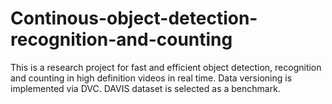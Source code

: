 # Continous-object-detection-recognition-and-counting

This is a research project for fast and efficient object detection, recognition and counting in high definition videos in real time.
Data versioning is implemented via DVC. DAVIS dataset is selected as a benchmark.
